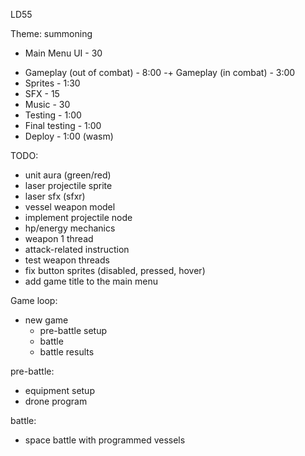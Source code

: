 LD55

Theme: summoning

+ Main Menu UI - 30
- Gameplay (out of combat) - 8:00
-+ Gameplay (in combat) - 3:00
- Sprites - 1:30
- SFX - 15
- Music - 30
- Testing - 1:00
- Final testing - 1:00
- Deploy - 1:00 (wasm)

TODO:

* unit aura (green/red)
* laser projectile sprite
* laser sfx (sfxr)
* vessel weapon model
* implement projectile node
* hp/energy mechanics
* weapon 1 thread
* attack-related instruction
* test weapon threads
* fix button sprites (disabled, pressed, hover)
* add game title to the main menu

Game loop:

* new game
  * pre-battle setup
  * battle
  * battle results

pre-battle:
- equipment setup
- drone program

battle:
- space battle with programmed vessels
